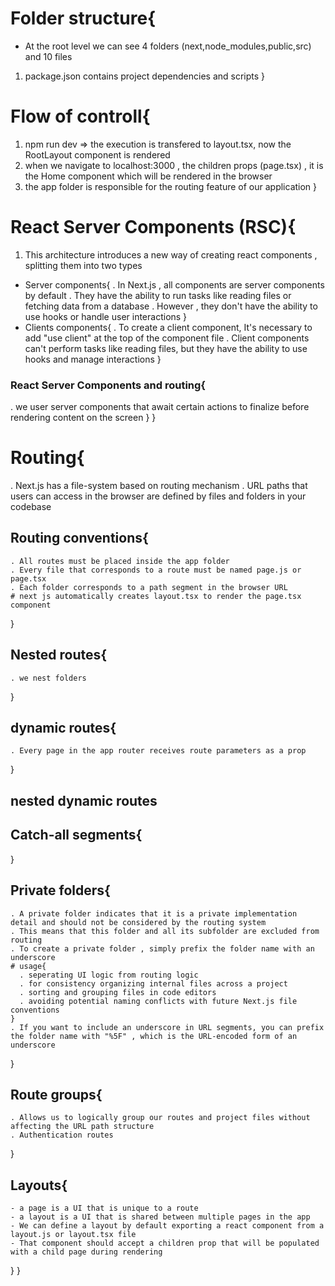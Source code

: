 # Folder structure{
  - At the root level we can see 4 folders (next,node_modules,public,src) and 10 files
  1. package.json contains project dependencies and scripts
}
# Flow of controll{
  1. npm run dev => the execution is transfered to layout.tsx, now the RootLayout component is rendered
  2. when we navigate to localhost:3000 , the children props (page.tsx) , it is the Home component which will be rendered in the browser
  3. the app folder is responsible for the routing feature of our application
}
# React Server Components (RSC){
  1. This architecture introduces a new way of creating react components , splitting them into two types
  - Server components{
    . In Next.js , all components are server components by default
    . They have the ability to run tasks like reading files or fetching data from a database
    . However , they don't have the ability to use hooks or handle user interactions
  }
  - Clients components{
    . To create a client component, It's necessary to add "use client" at the top of the component file
    . Client components can't perform tasks like reading files, but they have the ability to use hooks and manage interactions
  }
### React Server Components and routing{
  . we user server components that await certain actions to finalize before rendering content on the screen
}
}
# Routing{
  . Next.js has a file-system based on routing mechanism
  . URL paths that users can access in the browser are defined by files and folders in your codebase
  ## Routing conventions{
    . All routes must be placed inside the app folder
    . Every file that corresponds to a route must be named page.js or page.tsx
    . Each folder corresponds to a path segment in the browser URL
    # next js automatically creates layout.tsx to render the page.tsx component    
  }
  ## Nested routes{
    . we nest folders
  }
  ## dynamic routes{
    . Every page in the app router receives route parameters as a prop
  }
  ## nested dynamic routes
  ## Catch-all segments{
    
  }
  ## Private folders{
    . A private folder indicates that it is a private implementation detail and should not be considered by the routing system
    . This means that this folder and all its subfolder are excluded from routing
    . To create a private folder , simply prefix the folder name with an underscore
    # usage{
      . seperating UI logic from routing logic
      . for consistency organizing internal files across a project
      . sorting and grouping files in code editors
      . avoiding potential naming conflicts with future Next.js file conventions
    }
    . If you want to include an underscore in URL segments, you can prefix the folder name with "%5F" , which is the URL-encoded form of an underscore
  }
  ## Route groups{
    . Allows us to logically group our routes and project files without affecting the URL path structure
    . Authentication routes
  }
  ## Layouts{
    - a page is a UI that is unique to a route
    - a layout is a UI that is shared between multiple pages in the app
    - We can define a layout by default exporting a react component from a layout.js or layout.tsx file
    - That component should accept a children prop that will be populated with a child page during rendering
  }
}